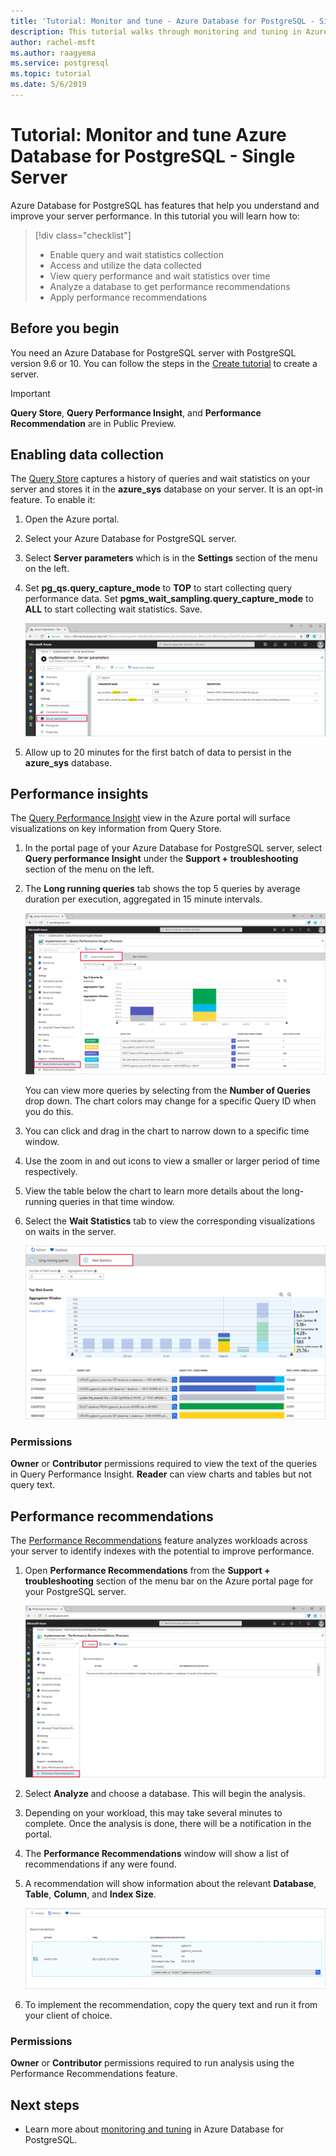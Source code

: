 ```yaml
---
title: 'Tutorial: Monitor and tune - Azure Database for PostgreSQL - Single Server'
description: This tutorial walks through monitoring and tuning in Azure Database for PostgreSQL - Single Server.
author: rachel-msft
ms.author: raagyema
ms.service: postgresql
ms.topic: tutorial
ms.date: 5/6/2019
---
```


# Tutorial: Monitor and tune Azure Database for PostgreSQL - Single Server

Azure Database for PostgreSQL has features that help you understand and improve your server performance. In this tutorial you will learn how to:
> [!div class="checklist"]
> * Enable query and wait statistics collection
> * Access and utilize the data collected
> * View query performance and wait statistics over time
> * Analyze a database to get performance recommendations
> * Apply performance recommendations

## Before you begin
You need an Azure Database for PostgreSQL server with PostgreSQL version 9.6 or 10. You can follow the steps in the [Create tutorial](tutorial-design-database-using-azure-portal.md) to create a server.

> [!IMPORTANT]
> **Query Store**, **Query Performance Insight**, and **Performance Recommendation** are in Public Preview.

## Enabling data collection
The [Query Store](concepts-query-store.md) captures a history of queries and wait statistics on your server and stores it in the **azure_sys** database on your server. It is an opt-in feature. To enable it:

1. Open the Azure portal.

2. Select your Azure Database for PostgreSQL server.

3. Select **Server parameters** which is in the **Settings** section of the menu on the left.

4. Set **pg_qs.query_capture_mode** to **TOP** to start collecting query performance data. Set **pgms_wait_sampling.query_capture_mode** to **ALL** to start collecting wait statistics. Save.
   
   ![Query Store server parameters](./media/tutorial-performance-intelligence/query-store-parameters.png)

5. Allow up to 20 minutes for the first batch of data to persist in the **azure_sys** database.


## Performance insights
The [Query Performance Insight](concepts-query-performance-insight.md) view in the Azure portal will surface visualizations on key information from Query Store. 

1. In the portal page of your Azure Database for PostgreSQL server, select **Query performance Insight** under the **Support + troubleshooting** section of the menu on the left.

2. The **Long running queries** tab shows the top 5 queries by average duration per execution, aggregated in 15 minute intervals. 
   
   ![Query Performance Insight landing page](./media/tutorial-performance-intelligence/query-performance-insight-landing-page.png)

   You can view more queries by selecting from the **Number of Queries** drop down. The chart colors may change for a specific Query ID when you do this.

3. You can click and drag in the chart to narrow down to a specific time window.

4. Use the zoom in and out icons to view a smaller or larger period of time respectively.

5. View the table below the chart to learn more details about the long-running queries in that time window.

6. Select the **Wait Statistics** tab to view the corresponding visualizations on waits in the server.
   
   ![Query Performance Insight wait statistics](./media/tutorial-performance-intelligence/query-performance-insight-wait-statistics.png)

### Permissions
**Owner** or **Contributor** permissions required to view the text of the queries in Query Performance Insight. **Reader** can view charts and tables but not query text.


## Performance recommendations
The [Performance Recommendations](concepts-performance-recommendations.md) feature analyzes workloads across your server to identify indexes with the potential to improve performance.

1. Open **Performance Recommendations** from the **Support + troubleshooting** section of the menu bar on the Azure portal page for your PostgreSQL server.
   
   ![Performance Recommendations landing page](./media/tutorial-performance-intelligence/performance-recommendations-landing-page.png)

2. Select **Analyze** and choose a database. This will begin the analysis.

3. Depending on your workload, this may take several minutes to complete. Once the analysis is done, there will be a notification in the portal.

4. The **Performance Recommendations** window will show a list of recommendations if any were found. 

5. A recommendation will show information about the relevant **Database**, **Table**, **Column**, and **Index Size**.

   ![Performance Recommendations result](./media/tutorial-performance-intelligence/performance-recommendations-result.png)

6. To implement the recommendation, copy the query text and run it from your client of choice.

### Permissions
**Owner** or **Contributor** permissions required to run analysis using the Performance Recommendations feature.

## Next steps
- Learn more about [monitoring and tuning](concepts-monitoring.md) in Azure Database for PostgreSQL.